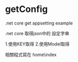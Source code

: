# getConfig
.net core get appsetting example

.net core 取得json中的 設定字串

1.使用KEY取得
2.使用Model取得

相關程式寫在 home\index

